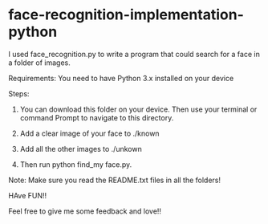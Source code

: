 # face-recognition-implementation-python
I used face_recognition.py to write a program that could search for a face in a folder of images. 

Requirements: You need to have Python 3.x installed on your device

Steps: 

  1. You can download this folder on your device. Then use your terminal or command Prompt to navigate to this directory.

  2. Add a clear image of your face to ./known

  3. Add all the other images to ./unkown

  4. Then run python find_my face.py. 

  Note: Make sure you read the README.txt files in all the folders!
  
  HAve FUN!! 
  
  Feel free to give me some feedback and love!!


